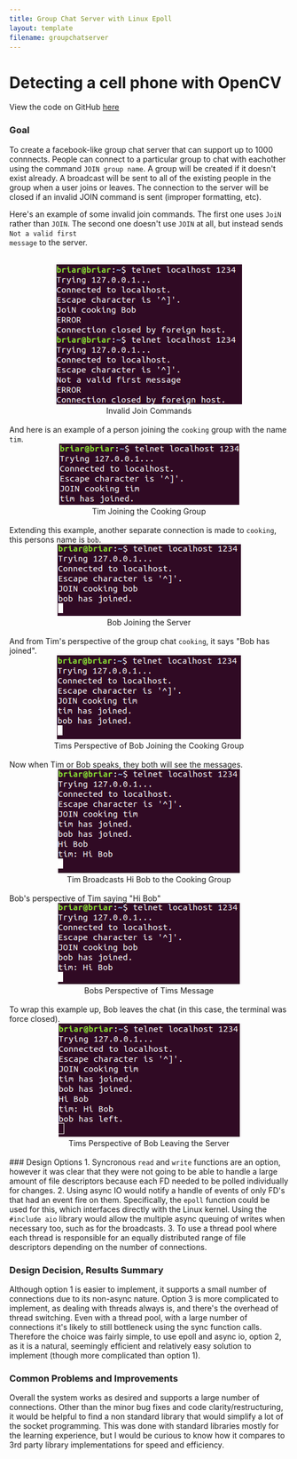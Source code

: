 ```yaml
---
title: Group Chat Server with Linux Epoll 
layout: template
filename: groupchatserver
--- 
```


# Detecting a cell phone with OpenCV 
View the code on GitHub [here](https://github.com/briarsmith/group-chat-server)


### Goal
To create a facebook-like group chat server that can support up to 1000 connnects. People can connect to a particular group to chat with eachother using the command <code>JOIN group name</code>. A group will be created if it doesn't exist already. A broadcast will be sent to all of the existing people in the group when a user joins or leaves. The connection to the server will be closed if an invalid JOIN command is sent (improper formatting, etc).

Here's an example of some invalid join commands. The first one uses <code>JoiN</code> rather than <code>JOIN</code>. The second one doesn't use <code>JOIN</code> at all, but instead sends <code>Not a valid first message</code> to the server.<br><br>
<div style="text-align:center;">
<img src="imgs/group-chat-server/invalid-join-cmd.png"/><br>
<span>Invalid Join Commands</span><br><br>
</div>
And here is an example of a person joining the <code>cooking</code> group with the name <code>tim</code>.
<div style="text-align:center;">
<img src="imgs/group-chat-server/tim-joined.png"/><br>
<span>Tim Joining the Cooking Group</span><br><br>
</div>
Extending this example, another separate connection is made to <code>cooking</code>, this persons name is <code>bob</code>.
<div style="text-align:center;">
<img src="imgs/group-chat-server/bob-joined.png"/><br>
<span>Bob Joining the Server</span><br><br>
</div>
And from Tim's perspective of the group chat <code>cooking</code>, it says "Bob has joined".
<div style="text-align:center;">
<img src="imgs/group-chat-server/bob-joined2.png"/><br>
<span>Tims Perspective of Bob Joining the Cooking Group</span><br><br>
</div>
Now when Tim or Bob speaks, they both will see the messages.
<div style="text-align:center;">
<img src="imgs/group-chat-server/tim-says-hi-bob.png"/><br>
<span>Tim Broadcasts Hi Bob to the Cooking Group</span><br><br>
</div>
Bob's perspective of Tim saying "Hi Bob"
<div style="text-align:center;">
<img src="imgs/group-chat-server/bob-sees-hi-bob.png"/><br>
<span>Bobs Perspective of Tims Message</span><br><br>
</div>
To wrap this example up, Bob leaves the chat (in this case, the terminal was force closed).
<div style="text-align:center;">
<img src="imgs/group-chat-server/bob-leaves-chat.png"/><br>
<span>Tims Perspective of Bob Leaving the Server</span><br><br>
</div>
### Design Options
1. Syncronous <code>read</code> and <code>write</code> functions are an option, however it was clear that they were not going to be able to handle a large amount of file descriptors because each FD needed to be polled individually for changes. 
2. Using async IO would notify a handle of events of only FD's that had an event fire on them. Specifically, the <code>epoll</code> function could be used for this, which interfaces directly with the Linux kernel. Using the <code>#include aio</code> library would allow the multiple async queuing of writes when necessary too, such as for the broadcasts. 
3. To use a thread pool where each thread is responsible for an equally distributed range of file descriptors depending on the number of connections. 
 
### Design Decision, Results Summary
Although option 1 is easier to implement, it supports a small number of connections due to its non-async nature. Option 3 is more complicated to implement, as dealing with threads always is, and there's the overhead of thread switching. Even with a thread pool, with a large number of connections it's likely to still bottleneck using the sync function calls. Therefore the choice was fairly simple, to use epoll and async io, option 2, as it is a natural, seemingly efficient and relatively easy solution to implement (though more complicated than option 1). 

### Common Problems and Improvements
Overall the system works as desired and supports a large number of connections. Other than the minor bug fixes and code clarity/restructuring, it would be helpful to find a non standard library that would simplify a lot of the socket programming. This was done with standard libraries mostly for the learning experience, but I would be curious to know how it compares to 3rd party library implementations for speed and efficiency. 
